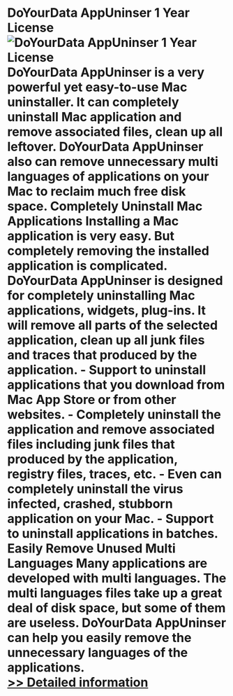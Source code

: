 # DoYourData AppUninser 1 Year License<br />![DoYourData AppUninser 1 Year License](https://mycommerce.akamaized.net/api/pimages/P301011445/BIG/301011445.PNG)<br />DoYourData AppUninser is a very powerful yet easy-to-use Mac uninstaller. It can completely uninstall Mac application and remove associated files, clean up all leftover. DoYourData AppUninser also can remove unnecessary multi languages of applications on your Mac to reclaim much free disk space. Completely Uninstall Mac Applications Installing a Mac application is very easy. But completely removing the installed application is complicated. DoYourData AppUninser is designed for completely uninstalling Mac applications, widgets, plug-ins. It will remove all parts of the selected application, clean up all junk files and traces that produced by the application. - Support to uninstall applications that you download from Mac App Store or from other websites. - Completely uninstall the application and remove associated files including junk files that produced by the application, registry files, traces, etc. - Even can completely uninstall the virus infected, crashed, stubborn application on your Mac. - Support to uninstall applications in batches. Easily Remove Unused Multi Languages Many applications are developed with multi languages. The multi languages files take up a great deal of disk space, but some of them are useless. DoYourData AppUninser can help you easily remove the unnecessary languages of the applications.<br />[>> Detailed information](https://secure.shareit.com/shareit/product.html?productid=301011445&affiliateid=200057808)